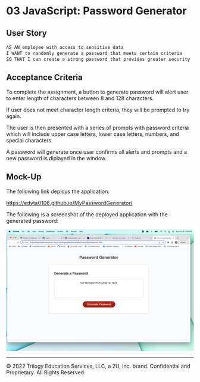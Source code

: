 # 03 JavaScript: Password Generator
## User Story

```
AS AN employee with access to sensitive data
I WANT to randomly generate a password that meets certain criteria
SO THAT I can create a strong password that provides greater security
```

## Acceptance Criteria
To complete the assignment, a button to generate password will alert user to enter length of characters between 8 and 128 characters. 

If user does not meet character length criteria, they will be prompted to try again.

The user is then presented with a series of prompts with password criteria which will include upper case letters, lower case letters, numbers, and special characters.

A password will generate once user confirms all alerts and prompts and a new password is diplayed in the window.

## Mock-Up

The following link deploys the application:

https://edyta0106.github.io/MyPasswordGenerator/

The following is a screenshot of the deployed application with the generated password:

![Alt text](./Assets/Screen%20Shot%202022-10-30%20at%205.06.33%20PM%20(2).png)

- - -
© 2022 Trilogy Education Services, LLC, a 2U, Inc. brand. Confidential and Proprietary. All Rights Reserved.
